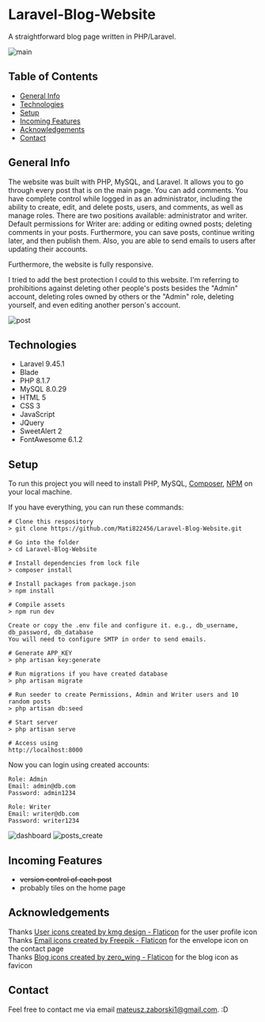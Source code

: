 # Laravel-Blog-Website

A straightforward blog page written in PHP/Laravel. 

![main](https://user-images.githubusercontent.com/103435077/222498136-66c4fb01-4053-4b14-9b08-c61423a12380.png)

## Table of Contents
* [General Info](#general-info)
* [Technologies](#technologies)
* [Setup](#setup)
* [Incoming Features](#incoming-features)
* [Acknowledgements](#acknowledgements)
* [Contact](#contact)

## General Info
The website was built with PHP, MySQL, and Laravel. It allows you to go through every post that is on the main page. You can add comments. You have complete control while logged in as an administrator, including the ability to create, edit, and delete posts, users, and comments, as well as manage roles. There are two positions available: administrator and writer. Default permissions for Writer are: adding or editing owned posts; deleting comments in your posts. Furthermore, you can save posts, continue writing later, and then publish them. Also, you are able to send emails to users after updating their accounts.

Furthermore, the website is fully responsive.

I tried to add the best protection I could to this website. I'm referring to prohibitions against deleting other people's posts besides the "Admin" account, deleting roles owned by others or the "Admin" role, deleting yourself, and even editing another person's account.

![post](https://user-images.githubusercontent.com/103435077/222498262-06241a60-120f-4595-9765-e75f0371954d.png)

## Technologies
* Laravel 9.45.1
* Blade
* PHP 8.1.7
* MySQL 8.0.29
* HTML 5
* CSS 3
* JavaScript
* JQuery
* SweetAlert 2
* FontAwesome 6.1.2

## Setup
To run this project you will need to install PHP, MySQL, [Composer](https://getcomposer.org/download/), [NPM](https://www.npmjs.com/package/npm) on your local machine.

If you have everything, you can run these commands:

```
# Clone this respository
> git clone https://github.com/Mati822456/Laravel-Blog-Website.git

# Go into the folder
> cd Laravel-Blog-Website

# Install dependencies from lock file
> composer install

# Install packages from package.json
> npm install

# Compile assets 
> npm run dev
```

`Create or copy the .env file and configure it. e.g., db_username, db_password, db_database`
</br>
`You will need to configure SMTP in order to send emails.`

```
# Generate APP_KEY
> php artisan key:generate

# Run migrations if you have created database
> php artisan migrate

# Run seeder to create Permissions, Admin and Writer users and 10 random posts
> php artisan db:seed

# Start server
> php artisan serve

# Access using
http://localhost:8000
```

Now you can login using created accounts:
```
Role: Admin
Email: admin@db.com
Password: admin1234

Role: Writer
Email: writer@db.com
Password: writer1234
```

![dashboard](https://user-images.githubusercontent.com/103435077/222498375-b9d12ae4-1eb9-47bb-8a9d-b446675f7fc5.png)
![posts_create](https://user-images.githubusercontent.com/103435077/222498518-6e6b2c32-28dd-4379-8eeb-6a93d0bc9dec.png)

## Incoming Features
* ~~version control of each post~~
* probably tiles on the home page

## Acknowledgements
Thanks <a href="https://www.flaticon.com/free-icons/user" title="user icons">User icons created by kmg design - Flaticon</a> for the user profile icon</br>
Thanks <a href="https://www.flaticon.com/free-icons/email" title="email icons">Email icons created by Freepik - Flaticon</a> for the envelope icon on the contact page</br>
Thanks <a href="https://www.flaticon.com/free-icons/blog" title="blog icons">Blog icons created by zero_wing - Flaticon</a> for the blog icon as favicon</br>

## Contact
Feel free to contact me via email mateusz.zaborski1@gmail.com. :D